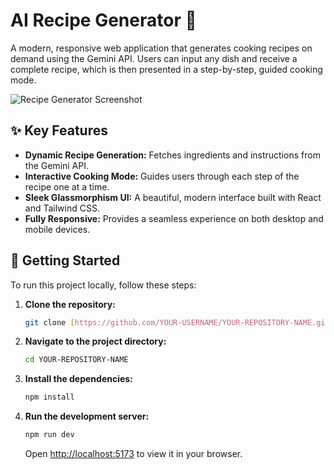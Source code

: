 # AI Recipe Generator 🍳

A modern, responsive web application that generates cooking recipes on demand using the Gemini API. Users can input any dish and receive a complete recipe, which is then presented in a step-by-step, guided cooking mode.

![Recipe Generator Screenshot](https://placehold.co/600x400/2d2d2d/ffffff?text=App+Screenshot)

## ✨ Key Features

- **Dynamic Recipe Generation:** Fetches ingredients and instructions from the Gemini API.
- **Interactive Cooking Mode:** Guides users through each step of the recipe one at a time.
- **Sleek Glassmorphism UI:** A beautiful, modern interface built with React and Tailwind CSS.
- **Fully Responsive:** Provides a seamless experience on both desktop and mobile devices.

## 🚀 Getting Started

To run this project locally, follow these steps:

1.  **Clone the repository:**
    ```bash
    git clone [https://github.com/YOUR-USERNAME/YOUR-REPOSITORY-NAME.git](https://github.com/YOUR-USERNAME/YOUR-REPOSITORY-NAME.git)
    ```
2.  **Navigate to the project directory:**
    ```bash
    cd YOUR-REPOSITORY-NAME
    ```
3.  **Install the dependencies:**
    ```bash
    npm install
    ```
4.  **Run the development server:**
    ```bash
    npm run dev
    ```
    Open [http://localhost:5173](http://localhost:5173) to view it in your browser.

